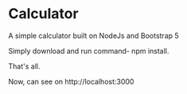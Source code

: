 # Calculator
A simple calculator built on NodeJs and Bootstrap 5

Simply download and run command- npm install.

That's all.

Now, can see on http://localhost:3000
